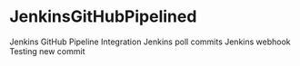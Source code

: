 # JenkinsGitHubPipelined
Jenkins GitHub Pipeline Integration
Jenkins poll commits
Jenkins webhook
Testing new commit
